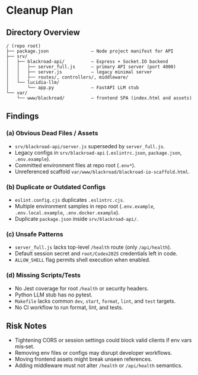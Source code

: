 <!-- FILE: CLEANUP_PLAN.md -->

# Cleanup Plan

## Directory Overview

```
/ (repo root)
├── package.json                – Node project manifest for API
├── srv/
│   ├── blackroad-api/          – Express + Socket.IO backend
│   │   ├── server_full.js      – primary API server (port 4000)
│   │   ├── server.js           – legacy minimal server
│   │   ├── routes/, controllers/, middleware/
│   └── lucidia-llm/
│       └── app.py              – FastAPI LLM stub
└── var/
    └── www/blackroad/          – frontend SPA (index.html and assets)
```

## Findings

### (a) Obvious Dead Files / Assets

- `srv/blackroad-api/server.js` superseded by `server_full.js`.
- Legacy configs in `srv/blackroad-api` (`.eslintrc.json`, `package.json`, `.env.example`).
- Committed environment files at repo root (`.env*`).
- Unreferenced scaffold `var/www/blackroad/blackroad-io-scaffold.html`.

### (b) Duplicate or Outdated Configs

- `eslint.config.cjs` duplicates `.eslintrc.cjs`.
- Multiple environment samples in repo root (`.env.example`, `.env.local.example`, `.env.docker.example`).
- Duplicate `package.json` inside `srv/blackroad-api/`.

### (c) Unsafe Patterns

- `server_full.js` lacks top-level `/health` route (only `/api/health`).
- Default session secret and `root/Codex2025` credentials left in code.
- `ALLOW_SHELL` flag permits shell execution when enabled.

### (d) Missing Scripts/Tests

- No Jest coverage for root `/health` or security headers.
- Python LLM stub has no pytest.
- `Makefile` lacks common `dev`, `start`, `format`, `lint`, and `test` targets.
- No CI workflow to run format, lint, and tests.

## Risk Notes

- Tightening CORS or session settings could block valid clients if env vars mis‑set.
- Removing env files or configs may disrupt developer workflows.
- Moving frontend assets might break unseen references.
- Adding middleware must not alter `/health` or `/api/health` semantics.
